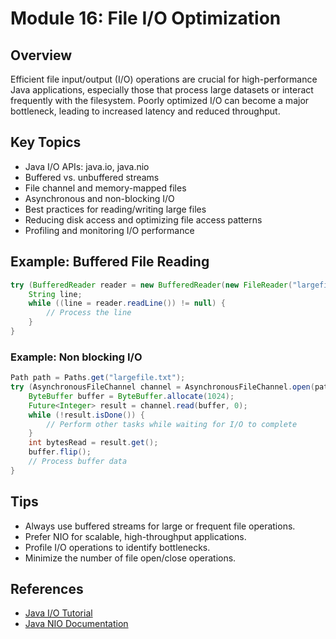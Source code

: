 # Module 16: File I/O Optimization

## Overview

Efficient file input/output (I/O) operations are crucial for high-performance Java applications, especially those that process large datasets or interact frequently with the filesystem. Poorly optimized I/O can become a major bottleneck, leading to increased latency and reduced throughput.

## Key Topics

- Java I/O APIs: java.io, java.nio
- Buffered vs. unbuffered streams
- File channel and memory-mapped files
- Asynchronous and non-blocking I/O
- Best practices for reading/writing large files
- Reducing disk access and optimizing file access patterns
- Profiling and monitoring I/O performance

## Example: Buffered File Reading

```java
try (BufferedReader reader = new BufferedReader(new FileReader("largefile.txt"))) {
    String line;
    while ((line = reader.readLine()) != null) {
        // Process the line
    }
}
```

### Example: Non blocking I/O

```java
Path path = Paths.get("largefile.txt");
try (AsynchronousFileChannel channel = AsynchronousFileChannel.open(path, StandardOpenOption.READ)) {
    ByteBuffer buffer = ByteBuffer.allocate(1024);
    Future<Integer> result = channel.read(buffer, 0);
    while (!result.isDone()) {
        // Perform other tasks while waiting for I/O to complete
    }
    int bytesRead = result.get();
    buffer.flip();
    // Process buffer data
}
```


## Tips

- Always use buffered streams for large or frequent file operations.
- Prefer NIO for scalable, high-throughput applications.
- Profile I/O operations to identify bottlenecks.
- Minimize the number of file open/close operations.

## References

- [Java I/O Tutorial](https://docs.oracle.com/javase/tutorial/essential/io/)
- [Java NIO Documentation](https://docs.oracle.com/javase/8/docs/api/java/nio/package-summary.html)

